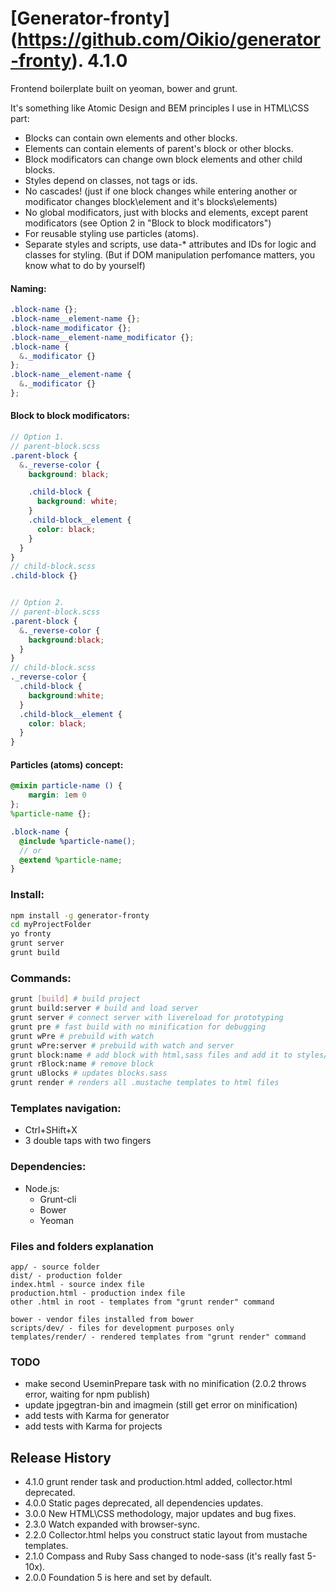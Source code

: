 [Generator-fronty] (https://github.com/Oikio/generator-fronty). 4.1.0
=========

Frontend boilerplate built on yeoman, bower and grunt.

It's something like Atomic Design and BEM principles I use in HTML\CSS part:

* Blocks can contain own elements and other blocks.
* Elements can contain elements of parent's block or other blocks.
* Block modificators can change own block elements and other child blocks.
* Styles depend on classes, not tags or ids.
* No cascades! (just if one block changes while entering another or modificator changes block\element and it's blocks\elements)
* No global modificators, just with blocks and elements, except parent modificators (see Option 2 in "Block to block modificators")
* For reusable styling use particles (atoms).
* Separate styles and scripts, use data-* attributes and IDs for logic and classes for styling. (But if DOM manipulation perfomance matters, you know what to do by yourself)

#### Naming:
``` SCSS
.block-name {};
.block-name__element-name {};
.block-name_modificator {};
.block-name__element-name_modificator {};
.block-name {
  &._modificator {}
};
.block-name__element-name {
  &._modificator {}
};
```

#### Block to block modificators:
``` SCSS
// Option 1.
// parent-block.scss
.parent-block {
  &._reverse-color {
    background: black;

    .child-block {
      background: white;
    }
    .child-block__element {
      color: black;
    }
  }
}
// child-block.scss
.child-block {}


// Option 2.
// parent-block.scss
.parent-block {
  &._reverse-color {
    background:black;
  }
}
// child-block.scss
._reverse-color {
  .child-block {
    background:white;
  }
  .child-block__element {
    color: black;
  }
}
```

#### Particles (atoms) concept:
``` SCSS
@mixin particle-name () {
    margin: 1em 0
};
%particle-name {};

.block-name {
  @include %particle-name();
  // or
  @extend %particle-name;
}
```

### Install:
``` bash
npm install -g generator-fronty
cd myProjectFolder
yo fronty
grunt server
grunt build
```

### Commands:
``` bash
grunt [build] # build project
grunt build:server # build and load server
grunt server # connect server with livereload for prototyping
grunt pre # fast build with no minification for debugging
grunt wPre # prebuild with watch
grunt wPre:server # prebuild with watch and server
grunt block:name # add block with html,sass files and add it to styles/_blocks.sass
grunt rBlock:name # remove block
grunt uBlocks # updates blocks.sass
grunt render # renders all .mustache templates to html files
```

### Templates navigation:
* Ctrl+SHift+X
* 3 double taps with two fingers

### Dependencies:
* Node.js:
    * Grunt-cli
    * Bower
    * Yeoman

### Files and folders explanation
```
app/ - source folder
dist/ - production folder
index.html - source index file
production.html - production index file
other .html in root - templates from "grunt render" command

bower - vendor files installed from bower
scripts/dev/ - files for development purposes only
templates/render/ - rendered templates from "grunt render" command
```

### TODO
* make second UseminPrepare task with no minification (2.0.2 throws error, waiting for npm publish)
* update jpgegtran-bin and imagmein (still get error on minification)
* add tests with Karma for generator
* add tests with Karma for projects

## Release History
* 4.1.0 grunt render task and production.html added, collector.html deprecated.
* 4.0.0 Static pages deprecated, all dependencies updates.
* 3.0.0 New HTML\CSS methodology, major updates and bug fixes.
* 2.3.0 Watch expanded with browser-sync.
* 2.2.0 Collector.html helps you construct static layout from mustache templates.
* 2.1.0 Compass and Ruby Sass changed to node-sass (it's really fast 5-10x).
* 2.0.0 Foundation 5 is here and set by default.